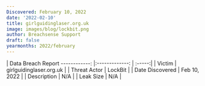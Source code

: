 ```yaml
---
Discovered: February 10, 2022
date: '2022-02-10'
title: girlguidinglaser.org.uk
image: images/blog/lockbit.png
author: Breachsense Support
draft: false
yearmonths: 2022/february
---
```



| Data Breach Report
------------:   |:-------------:    | :-----:|
| Victim    | girlguidinglaser.org.uk      | 
| Threat Actor    | LockBit      | 
| Date Discovered    | Feb 10, 2022      | 
| Description    | N/A      | 
| Leak Size    | N/A      | 


